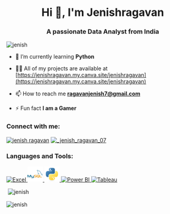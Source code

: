 <h1 align="center">Hi 👋, I'm Jenishragavan</h1>
<h3 align="center">A passionate Data Analyst from India</h3>

<p align="left"> <img src="https://komarev.com/ghpvc/?username=jenish&label=Profile%20views&color=0e75b6&style=flat" alt="jenish" /> </p>

- 🌱 I’m currently learning **Python**

- 👨‍💻 All of my projects are available at [https://jenishragavan.my.canva.site/jenishragavan](https://jenishragavan.my.canva.site/jenishragavan)

- 📫 How to reach me **ragavanjenish7@gmail.com**

- ⚡ Fun fact **I am a Gamer**

<h3 align="left">Connect with me:</h3>
<p align="left">
<a href="https://linkedin.com/in/jenish ragavan" target="blank"><img align="center" src="https://raw.githubusercontent.com/rahuldkjain/github-profile-readme-generator/master/src/images/icons/Social/linked-in-alt.svg" alt="jenish ragavan" height="30" width="40" /></a>
<a href="https://instagram.com/_jenish_ragavan_07" target="blank"><img align="center" src="https://raw.githubusercontent.com/rahuldkjain/github-profile-readme-generator/master/src/images/icons/Social/instagram.svg" alt="_jenish_ragavan_07" height="30" width="40" /></a>
</p>

<h3 align="left">Languages and Tools:</h3>
<p align="left"> 
<a href="https://www.microsoft.com/en-us/microsoft-365/excel" target="_blank" rel="noreferrer"> 
    <img src="https://cdn-icons-png.flaticon.com/512/732/732220.png" alt="Excel" width="40" height="40"/> 
</a>
<a href="https://www.mysql.com/" target="_blank" rel="noreferrer"> 
    <img src="https://raw.githubusercontent.com/devicons/devicon/master/icons/mysql/mysql-original-wordmark.svg" alt="MySQL" width="40" height="40"/> 
</a> 
<a href="https://www.python.org" target="_blank" rel="noreferrer"> 
    <img src="https://raw.githubusercontent.com/devicons/devicon/master/icons/python/python-original.svg" alt="Python" width="40" height="40"/> 
</a>
<a href="https://powerbi.microsoft.com/" target="_blank" rel="noreferrer"> 
    <img src="https://github.com/microsoft/PowerBI-Icons/blob/main/SVG/Power-BI.svg" alt="Power BI" width="40" height="40"/> 
</a>

<a href="https://www.tableau.com/" target="_blank" rel="noreferrer"> 
    <img src="https://cdn.worldvectorlogo.com/logos/tableau-software.svg" alt="Tableau" width="40" height="40"/> 
</a> 
</p>



<p>&nbsp;<img align="center" src="https://github-readme-stats.vercel.app/api?username=jenish&show_icons=true&locale=en" alt="jenish" /></p>

<p><img align="center" src="https://github-readme-streak-stats.herokuapp.com/?user=jenish&" alt="jenish" /></p>

